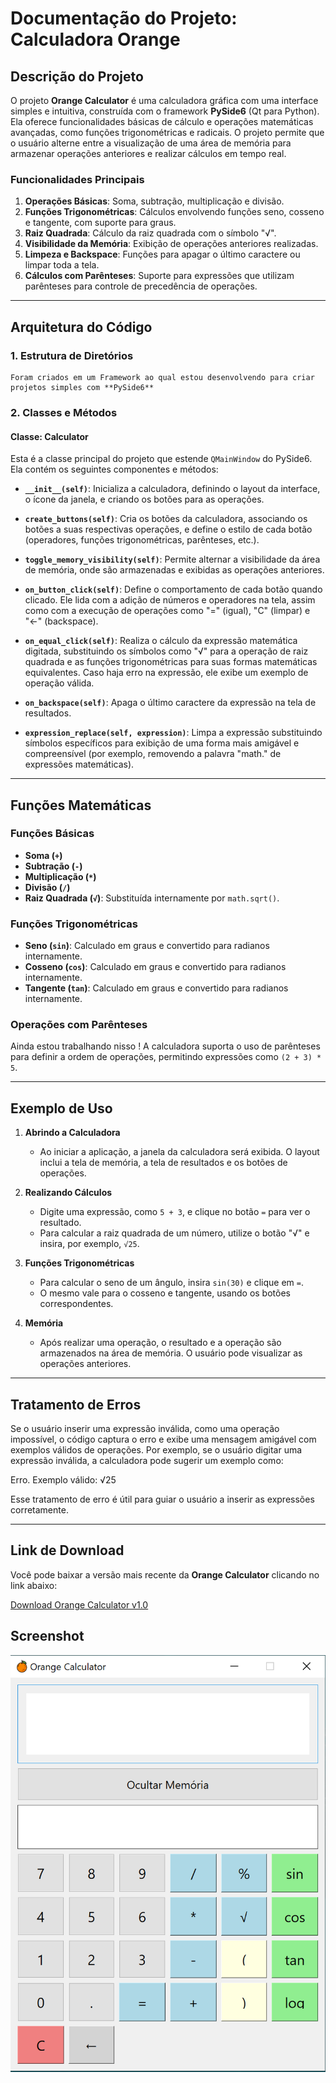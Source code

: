 # Documentação do Projeto: Calculadora Orange

## Descrição do Projeto

O projeto **Orange Calculator** é uma calculadora gráfica com uma interface simples e intuitiva, construída com o framework **PySide6** (Qt para Python). Ela oferece funcionalidades básicas de cálculo e operações matemáticas avançadas, como funções trigonométricas e radicais. O projeto permite que o usuário alterne entre a visualização de uma área de memória para armazenar operações anteriores e realizar cálculos em tempo real.

### Funcionalidades Principais

1. **Operações Básicas**: Soma, subtração, multiplicação e divisão.
2. **Funções Trigonométricas**: Cálculos envolvendo funções seno, cosseno e tangente, com suporte para graus.
3. **Raiz Quadrada**: Cálculo da raiz quadrada com o símbolo "√".
4. **Visibilidade da Memória**: Exibição de operações anteriores realizadas.
5. **Limpeza e Backspace**: Funções para apagar o último caractere ou limpar toda a tela.
6. **Cálculos com Parênteses**: Suporte para expressões que utilizam parênteses para controle de precedência de operações.

---

## Arquitetura do Código

### 1. Estrutura de Diretórios
    Foram criados em um Framework ao qual estou desenvolvendo para criar projetos simples com **PySide6**


### 2. Classes e Métodos

#### **Classe: Calculator**

Esta é a classe principal do projeto que estende `QMainWindow` do PySide6. Ela contém os seguintes componentes e métodos:

- **`__init__(self)`**: Inicializa a calculadora, definindo o layout da interface, o ícone da janela, e criando os botões para as operações.

- **`create_buttons(self)`**: Cria os botões da calculadora, associando os botões a suas respectivas operações, e define o estilo de cada botão (operadores, funções trigonométricas, parênteses, etc.).

- **`toggle_memory_visibility(self)`**: Permite alternar a visibilidade da área de memória, onde são armazenadas e exibidas as operações anteriores.

- **`on_button_click(self)`**: Define o comportamento de cada botão quando clicado. Ele lida com a adição de números e operadores na tela, assim como com a execução de operações como "=" (igual), "C" (limpar) e "←" (backspace).

- **`on_equal_click(self)`**: Realiza o cálculo da expressão matemática digitada, substituindo os símbolos como "√" para a operação de raiz quadrada e as funções trigonométricas para suas formas matemáticas equivalentes. Caso haja erro na expressão, ele exibe um exemplo de operação válida.

- **`on_backspace(self)`**: Apaga o último caractere da expressão na tela de resultados.

- **`expression_replace(self, expression)`**: Limpa a expressão substituindo símbolos específicos para exibição de uma forma mais amigável e compreensível (por exemplo, removendo a palavra "math." de expressões matemáticas).

---

## Funções Matemáticas

### Funções Básicas

- **Soma (`+`)**
- **Subtração (`-`)**
- **Multiplicação (`*`)**
- **Divisão (`/`)**
- **Raiz Quadrada (`√`)**: Substituída internamente por `math.sqrt()`.

### Funções Trigonométricas

- **Seno (`sin`)**: Calculado em graus e convertido para radianos internamente.
- **Cosseno (`cos`)**: Calculado em graus e convertido para radianos internamente.
- **Tangente (`tan`)**: Calculado em graus e convertido para radianos internamente.

### Operações com Parênteses
Ainda estou trabalhando nisso !
A calculadora suporta o uso de parênteses para definir a ordem de operações, permitindo expressões como `(2 + 3) * 5`.

---

## Exemplo de Uso

1. **Abrindo a Calculadora**
   - Ao iniciar a aplicação, a janela da calculadora será exibida. O layout inclui a tela de memória, a tela de resultados e os botões de operações.

2. **Realizando Cálculos**
   - Digite uma expressão, como `5 + 3`, e clique no botão `=` para ver o resultado.
   - Para calcular a raiz quadrada de um número, utilize o botão "√" e insira, por exemplo, `√25`.

3. **Funções Trigonométricas**
   - Para calcular o seno de um ângulo, insira `sin(30)` e clique em `=`.
   - O mesmo vale para o cosseno e tangente, usando os botões correspondentes.

4. **Memória**
   - Após realizar uma operação, o resultado e a operação são armazenados na área de memória. O usuário pode visualizar as operações anteriores.

---

## Tratamento de Erros

Se o usuário inserir uma expressão inválida, como uma operação impossível, o código captura o erro e exibe uma mensagem amigável com exemplos válidos de operações. Por exemplo, se o usuário digitar uma expressão inválida, a calculadora pode sugerir um exemplo como:

Erro. Exemplo válido: √25

Esse tratamento de erro é útil para guiar o usuário a inserir as expressões corretamente.

---
## Link de Download

Você pode baixar a versão mais recente da **Orange Calculator** clicando no link abaixo:

[Download Orange Calculator v1.0](https://github.com/eusouanderson/orange_calculator/releases/download/v1.0/Orange.Calculator.exe)

## Screenshot

![Captura de Tela](https://github.com/eusouanderson/orange_calculator/blob/main/screenshot.png)
